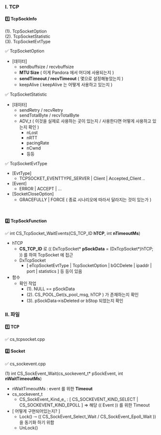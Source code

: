 ### Ⅰ. TCP
#### 1️⃣ TcpSockInfo
(1). TcpSocketOption <br/>
(2). TcpSocketStatistic <br/>
(3). TcpSocketEvtType <br/>

✅ TcpSocketOption
- [데이터]
  - sendbuffsize / recvbuffsize
  - **MTU Size** ( 이게 Pandora 에서 어디에 사용되는지 )
  - **sendTimeout / recvTimeout** ( 몇으로 설정해놓았는지 )
  - keepAlive ( keepAlive 는 어떻게 사용하고 있는지 )

✅ TcpSocketStatistic
- [데이터]
  - sendRetry / recvRetry
  - sendTotalByte / recvTotalByte
  - ADV_t ( 이것을 실제로 사용하는 곳이 있는지 / 사용한다면 어떻게 사용하고 있는지 확인 )
    - nLost
    - nRTT
    - pacingRate
    - nCwnd
    - 등등

✅ TcpSocketEvtType
- [EvtType]
  - TCPSOCKET_EVENTTYPE_SERVER | Client | Accepted_Client ..
- [Event]
  - ERROR | ACCEPT | ...
- [SocketCloseOption]
  - GRACEFULLY | FORCE ( 종료 시나리오에 따라서 달라지는 것이 있는가 )
<br/>

#### 2️⃣ TcpSockFunction
✅ int CS_TcpSocket_WaitEvents(CS_TCP_ID **hTCP**, int **nTimeoutMs**)
- hTCP
  - **CS_TCP_ID** 로 (( DxTcpSocket* <b>pSockData</b> = (DxTcpSocket*)hTCP; )) 를 하여 TcpSocket 에 접근
  - DxTcpSocket
    - [ eTcpSocketEvtType | TcpSocketOption | bGCDelete | ipaddr | port | statistics ] 등 등이 있음
- 함수
  - 확인 작업
    - (1). NULL == pSockData
    - (2). CS_POOL_Get(s_pool_msg, hTCP ) 가 존재하는지 확인
    - (3). pSockData->isDeleted or bStop 되었는지 확인
   
### Ⅱ. 파일
#### 1️⃣ TCP
✅ cs_tcpsocket.cpp

#### 2️⃣ Socket
✅ cs_sockevent.cpp

(1) int CS_SockEvent_Wait(cs_sockevent_t* pSockEvent, int **nWaitTimeoutMs**) <br/>
- nWaitTimeoutMs : event 를 위한 **Timeout**
- cs_sockevent_t
  - CS_SockEvent_Kind_e_ : [ CS_SOCKEVENT_KIND_SELECT | CS_SOCKEVENT_KIND_EPOLL ]
    ⇒ 해당 (( Event )) 를 위한 Timeout
- [ 어떻게 구현되어있는지? ]
  - Lock() ⇾ (( CS_SockEvent_Select_Wait / CS_SockEvent_Epoll_Wait )) 을 동기화 하기 위함
  - UnLock()
